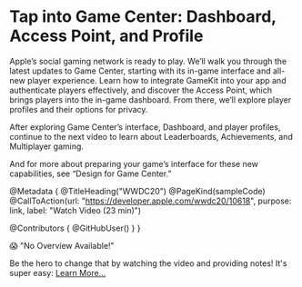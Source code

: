 # Tap into Game Center: Dashboard, Access Point, and Profile

Apple’s social gaming network is ready to play. We’ll walk you through the latest updates to Game Center, starting with its in-game interface and all-new player experience. Learn how to integrate GameKit into your app and authenticate players effectively, and discover the Access Point, which brings players into the in-game dashboard. From there, we’ll explore player profiles and their options for privacy.

After exploring Game Center’s interface, Dashboard, and player profiles, continue to the next video to learn about Leaderboards, Achievements, and Multiplayer gaming. 

And for more about preparing your game’s interface for these new capabilities, see “Design for Game Center.”

@Metadata {
   @TitleHeading("WWDC20")
   @PageKind(sampleCode)
   @CallToAction(url: "https://developer.apple.com/wwdc20/10618", purpose: link, label: "Watch Video (23 min)")

   @Contributors {
      @GitHubUser(<replace this with your GitHub handle>)
   }
}

😱 "No Overview Available!"

Be the hero to change that by watching the video and providing notes! It's super easy:
 [Learn More…](https://wwdcnotes.github.io/WWDCNotes/documentation/wwdcnotes/contributing)
